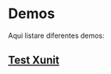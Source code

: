 # Demos

Aqui listare diferentes demos:

## [Test Xunit](https://github.com/juanfdo4/Demos/tree/master/Test%20XUnit)
